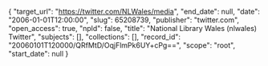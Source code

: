 {
  "target_url": "https://twitter.com/NLWales/media", 
  "end_date": null, 
  "date": "2006-01-01T12:00:00", 
  "slug": 65208739, 
  "publisher": "twitter.com", 
  "open_access": true, 
  "npld": false, 
  "title": "National Library Wales (nlwales) Twitter", 
  "subjects": [], 
  "collections": [], 
  "record_id": "20060101T120000/QRfMtD/OqjFlmPk6UY+cPg==", 
  "scope": "root", 
  "start_date": null
}


